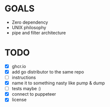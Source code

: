 # GOALS
- Zero dependency
- UNIX philosophy
- pipe and filter architecture

# TODO
- [x] ghcr.io
- [x] add go distributor to the same repo
- [ ] instructions 
- [x] name it to something nasty like pump & dump
- [ ] tests maybe :)
- [x] connect to puppeteer
- [x] license
